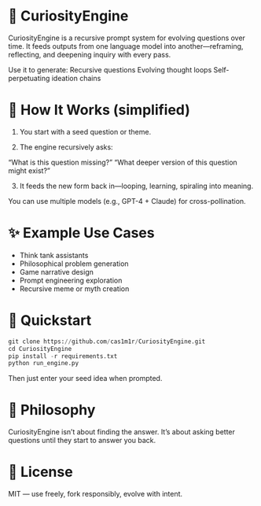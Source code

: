 # :brain: CuriosityEngine
CuriosityEngine is a recursive prompt system for evolving questions over time.
It feeds outputs from one language model into another—reframing, reflecting, and deepening inquiry with every pass.

Use it to generate:
Recursive questions
Evolving thought loops
Self-perpetuating ideation chains


# :repeat: How It Works (simplified) 

1. You start with a seed question or theme.

2. The engine recursively asks:

“What is this question missing?”
“What deeper version of this question might exist?”

3. It feeds the new form back in—looping, learning, spiraling into meaning.


You can use multiple models (e.g., GPT-4 + Claude) for cross-pollination.


# :sparkles: Example Use Cases
* Think tank assistants
* Philosophical problem generation
* Game narrative design
* Prompt engineering exploration
* Recursive meme or myth creation

# :rocket: Quickstart
```python
git clone https://github.com/cas1m1r/CuriosityEngine.git
cd CuriosityEngine
pip install -r requirements.txt
python run_engine.py
```
Then just enter your seed idea when prompted.


# :compass: Philosophy
CuriosityEngine isn’t about finding the answer.
It’s about asking better questions until they start to answer you back.


# :book: License
MIT — use freely, fork responsibly, evolve with intent.
